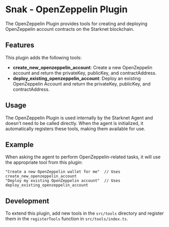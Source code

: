 # Snak - OpenZeppelin Plugin

The OpenZeppelin Plugin provides tools for creating and deploying OpenZeppelin account contracts on the Starknet blockchain.

## Features

This plugin adds the following tools:

- **create_new_openzeppelin_account**: Create a new OpenZeppelin account and return the privateKey, publicKey, and contractAddress.
- **deploy_existing_openzeppelin_account**: Deploy an existing OpenZeppelin Account and return the privateKey, publicKey, and contractAddress.

## Usage

The OpenZeppelin Plugin is used internally by the Starknet Agent and doesn't need to be called directly. When the agent is initialized, it automatically registers these tools, making them available for use.

## Example

When asking the agent to perform OpenZeppelin-related tasks, it will use the appropriate tool from this plugin:

```
"Create a new OpenZeppelin wallet for me"  // Uses create_new_openzeppelin_account
"Deploy my existing OpenZeppelin account"  // Uses deploy_existing_openzeppelin_account
```

## Development

To extend this plugin, add new tools in the `src/tools` directory and register them in the `registerTools` function in `src/tools/index.ts`.
